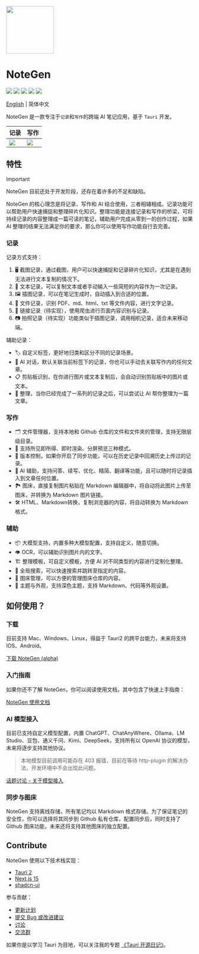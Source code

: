 <img src="https://cdn.jsdelivr.net/gh/codexu/note-gen@dev/app-icon.png" width="128" height="128" />

# NoteGen

![](https://github.com/codexu/note-gen/actions/workflows/release.yml/badge.svg?branch=release)
![](https://img.shields.io/github/v/release/codexu/note-gen)
![](https://img.shields.io/badge/version-alpha-orange)
![](https://img.shields.io/github/downloads/codexu/note-gen/total)
![](https://img.shields.io/github/commit-activity/m/codexu/note-gen)

[English](README.md) | 简体中文

NoteGen 是一款专注于`记录`和`写作`的跨端 AI 笔记应用，基于 `Tauri` 开发。

| 记录 | 写作 |
| ---- | ---- |
| ![](https://github.com/user-attachments/assets/4c605f4b-f675-467b-90e1-e039c1812d7b) | ![](https://github.com/user-attachments/assets/f0b2754a-e8cc-4661-a07f-0114a2a09d38) |

## 特性

> [!IMPORTANT]
> NoteGen 目前还处于开发阶段，还存在着许多的不足和缺陷。

NoteGen 的核心理念是将记录、写作和 AI 结合使用，三者相辅相成。记录功能可以帮助用户快速捕捉和整理碎片化知识。整理功能是连接记录和写作的桥梁，可将持续记录的内容整理成一篇可读的笔记，辅助用户完成从零到一的创作过程，如果 AI 整理的结果无法满足你的要求，那么你可以使用写作功能自行去完善。

### 记录

记录方式支持：

1. 🖥️ 截图记录，通过截图，用户可以快速捕捉和记录碎片化知识，尤其是在遇到无法进行文本复制的情况下。
2. 📄 文本记录，可以复制文本或者手动输入一些简短的内容作为一次记录。
3. 🖼️ 插图记录，可以在笔记生成时，自动插入到合适的位置。
4. 📇 文件记录，识别 PDF、md、html、txt 等文件内容，进行文字记录。
5. 🔗 链接记录（待实现），使用爬虫进行页面内容识别与记录。
6. 📷 拍照记录（待实现）功能类似于插图记录，调用相机记录，适合未来移动端。

辅助记录：

- 🏷️ 自定义标签，更好地归类和区分不同的记录场景。
- 🤖 AI 对话，默认关联当前标签下的记录，你也可以手动去关联写作内的任何文章。
- 📋 剪贴板识别，在你进行图片或文本复制后，会自动识别剪贴板中的图片或文本。
- 💾 整理，当你已经完成了一系列的记录之后，可以尝试让 AI 帮你整理为一篇文章。

### 写作

- 🗂 文件管理器，支持本地和 Github 仓库的文件和文件夹的管理，支持无限层级目录。
- 📝 支持所见即所得、即时渲染、分屏预览三种模式。
- 📅 版本控制，如果你开启了同步功能，可以在历史记录中回溯历史上传过的记录。
- 🤖 AI 辅助，支持问答、续写、优化、精简、翻译等功能，且可以随时将记录插入到文章任何位置。
- 🏞️ 图床，直接复制图片粘贴在 Markdown 编辑器中，将自动将此图片上传至图床，并转换为 Markdown 图片链接。
- 🛠️ HTML、Markdown转换，复制浏览器的内容，将自动转换为 Markdown 格式。

### 辅助

- 📦 大模型支持，内置多种大模型配置，支持自定义，随意切换。
- 👁️ OCR，可以辅助识别图片内的文字。
- 🏗️ 整理模板，可自定义模板，方便 AI 对不同类型的内容进行定制化整理。
- 🔎 全局搜索，可以快速搜索并跳转至指定的内容。
- 🌃 图床管理，可以方便的管理图床仓库的内容。
- 💎 主题与外观，支持深色主题，支持 Markdown、代码等外观设置。

## 如何使用？

### 下载

目前支持 Mac、Windows、Linux，得益于 Tauri2 的跨平台能力，未来将支持 IOS、Android。

[下载 NoteGen (alpha)](https://github.com/codexu/note-gen/releases)

### 入门指南

如果你还不了解 NoteGen，你可以阅读使用文档，其中包含了快速上手指南：

[NoteGen 使用文档](https://codexu.github.io/note-gen-help/)

### AI 模型接入

目前已支持自定义模型配置，内置 ChatGPT、ChatAnyWhere、Ollama、LM Studio、豆包、通义千问、Kimi、DeepSeek，支持所有以 OpenAI 协议的模型，未来将逐步支持其他协议。

> 本地模型目前调用可能存在 403 报错，目前在等待 http-plugin 的解决办法，开发环境中不会出现此问题。

[话题讨论 - 关于模型接入](https://github.com/codexu/note-gen/discussions/26)

### 同步与图床

NoteGen 支持离线存储，所有笔记均以 Markdown 格式存储。为了保证笔记的安全性，你可以选择将其同步到 Github 私有仓库，配置同步后，同时支持了 Github 图床功能，未来还将支持其他图床的独立配置。

## Contribute

NoteGen 使用以下技术栈实现：

- [Tauri 2](https://v2.tauri.app/)
- [Next.js 15](https://nextjs.org/)
- [shadcn-ui](https://ui.shadcn.com/)

参与贡献：

- [更新计划](https://github.com/codexu/note-gen/issues/46)
- [提交 Bug 或改进建议](https://github.com/codexu/note-gen/issues)
- [讨论](https://github.com/codexu/note-gen/discussions)
- [交流群](https://github.com/codexu/note-gen/discussions/110)

如果你是以学习 Tauri 为目地，可以关注我的专题 [《Tauri 开源日记》](https://juejin.cn/column/7451402575066546211)。
